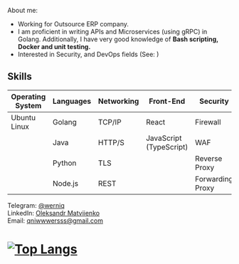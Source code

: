 
About me:
- Working for Outsource ERP company.
- I am proficient in writing APIs and Microservices (using gRPC) in Golang. Additionally, I have very good knowledge of <b> Bash scripting, Docker and unit testing. </b>
- Interested in Security, and DevOps fields (See: <Link>)


## Skills
| Operating System | Languages | Networking | Front-End | Security | Deployment |
|------------------|-----------|------------|-----------|----------|------------|
| Ubuntu Linux     | Golang    | TCP/IP     | React     | Firewall | Heroku     |
|                  | Java      | HTTP/S     | JavaScript (TypeScript) | WAF | AWS        |
|                  | Python    | TLS        |           | Reverse Proxy |            |
|                  | Node.js   | REST       |           | Forwarding Proxy |         |

Telegram: <a href="https://t.me/usioa"> @werniq </a> <br>
LinkedIn: <a href="https://www.linkedin.com/in/oleksandr-matviienko-4a7b16248/"> Oleksandr Matviienko </a> <br>
Email: <a href="mailto:qniwwwersss@gmail.com"> qniwwwersss@gmail.com </a> <br>

# [![Top Langs](https://github-readme-stats.vercel.app/api/top-langs/?username=werniq)](https://github.com/anuraghazra/github-readme-stats)
